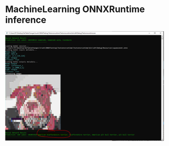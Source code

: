 # MachineLearning ONNXRuntime inference
![](https://raw.githubusercontent.com/IkerRuizArnauda/MachineLearning/master/ML.PNG?token=AAOQJLAKSYATZSWHS7WSJ7243QYYW)
